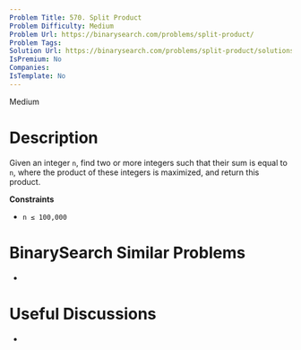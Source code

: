 ```yaml
---
Problem Title: 570. Split Product
Problem Difficulty: Medium
Problem Url: https://binarysearch.com/problems/split-product/
Problem Tags: 
Solution Url: https://binarysearch.com/problems/split-product/solutions/
IsPremium: No
Companies: 
IsTemplate: No
---
```


<span style="color: ;">Medium</span>

# Description

Given an integer `n`, find two or more integers such that their sum is equal to `n`, where the product of these integers is maximized, and return this product.

**Constraints**
- `n ≤ 100,000`

# BinarySearch Similar Problems

- []()

# Useful Discussions

- []()
